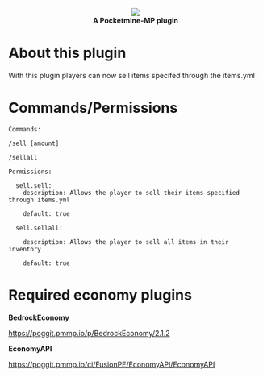<p align="center">
    <a href="https://github.com/Terpz710/Sell-PM5/blob/main/icon.png"><img src="https://github.com/Terpz710/Sell-PM5/blob/main/icon.png"></img></a><br>
    <b>A Pocketmine-MP plugin</b>

# About this plugin

With this plugin players can now sell items specifed through the items.yml

# Commands/Permissions

```
Commands:

/sell [amount]

/sellall

Permissions:

  sell.sell:
    description: Allows the player to sell their items specified through items.yml

    default: true

  sell.sellall:

    description: Allows the player to sell all items in their inventory

    default: true

```

# Required economy plugins

**BedrockEconomy**

https://poggit.pmmp.io/p/BedrockEconomy/2.1.2

**EconomyAPI**

https://poggit.pmmp.io/ci/FusionPE/EconomyAPI/EconomyAPI
